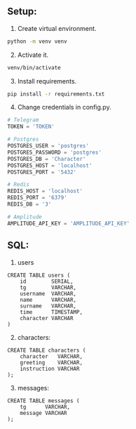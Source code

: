 ## Setup:
1. Create virtual environment.
```bash
python -m venv venv
```
2. Activate it.
```bash
venv/bin/activate
```
3. Install requirements.
```bash
pip install -r requirements.txt
```

4. Change credentials in config.py.
```python
# Telegram
TOKEN = 'TOKEN'

# Postgres
POSTGRES_USER = 'postgres'
POSTGRES_PASSWORD = 'postgres'
POSTGRES_DB = 'Character'
POSTGRES_HOST = 'localhost'
POSTGRES_PORT = '5432'

# Redis
REDIS_HOST = 'localhost'
REDIS_PORT = '6379'
REDIS_DB = '3'

# Amplitude
AMPLITUDE_API_KEY = 'AMPLITUDE_API_KEY'
```

## SQL:
1. users
```postgresql
CREATE TABLE users (
    id        SERIAL,
    tg        VARCHAR,
    username  VARCHAR,
    name      VARCHAR,
    surname   VARCHAR,
    time      TIMESTAMP,
    character VARCHAR
)
```
2. characters:
```postgresql
CREATE TABLE characters (
    character   VARCHAR,
    greeting    VARCHAR,
    instruction VARCHAR
);
```
3. messages:
```postgresql
CREATE TABLE messages (
    tg      VARCHAR,
    message VARCHAR
);
```
